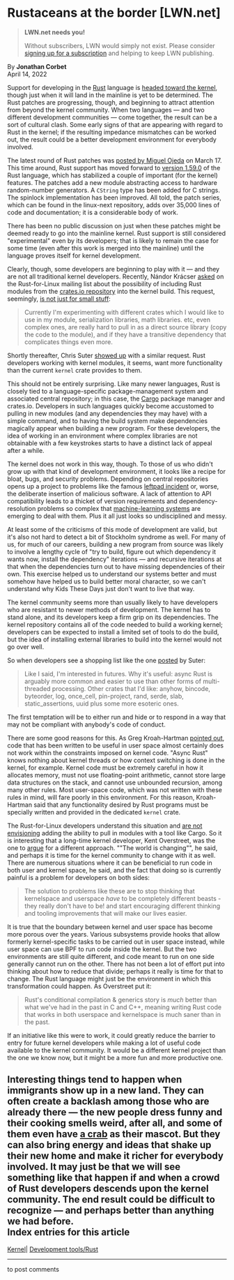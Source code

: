 # Rustaceans at the border [LWN.net]

> **LWN.net needs you!**
> 
> Without subscribers, LWN would simply not exist. Please consider [signing up for a subscription](/Promo/nst-nag2/subscribe) and helping to keep LWN publishing. 

By **Jonathan Corbet**  
April 14, 2022 

Support for developing in the [Rust](https://www.rust-lang.org/) language is [headed toward the kernel](/Articles/870555/), though just when it will land in the mainline is yet to be determined. The Rust patches are progressing, though, and beginning to attract attention from beyond the kernel community. When two languages — and two different development communities — come together, the result can be a sort of cultural clash. Some early signs of that are appearing with regard to Rust in the kernel; if the resulting impedance mismatches can be worked out, the result could be a better development environment for everybody involved. 

The latest round of Rust patches was [posted by Miguel Ojeda](/ml/linux-kernel/20220317181032.15436-1-ojeda@kernel.org/) on March 17. This time around, Rust support has moved forward to [version 1.59.0](https://blog.rust-lang.org/2022/02/24/Rust-1.59.0.html) of the Rust language, which has stabilized a couple of important (for the kernel) features. The patches add a new module abstracting access to hardware random-number generators. A `CString` type has been added for C strings. The spinlock implementation has been improved. All told, the patch series, which can be found in the linux-next repository, adds over 35,000 lines of code and documentation; it is a considerable body of work. 

There has been no public discussion on just when these patches might be deemed ready to go into the mainline kernel. Rust support is still considered "experimental" even by its developers; that is likely to remain the case for some time (even after this work is merged into the mainline) until the language proves itself for kernel development. 

Clearly, though, some developers are beginning to play with it — and they are not all traditional kernel developers. Recently, Nándor Krácser [asked](/ml/rust-for-linux/CAHkG_ewRo5uPOue3ZMAAPAc+eP7MNNU5iVym-JVG1jN7HD+XMg@mail.gmail.com/) on the Rust-for-Linux mailing list about the possibility of including Rust modules from the [crates.io repository](https://crates.io/) into the kernel build. This request, seemingly, [is not just for small stuff](/ml/rust-for-linux/CAHkG_ewQ3uJBTTPQ24+faW6v2ZHvGhTR2qTpfrj6URTr6hy0SQ@mail.gmail.com/): 

> Currently I'm experimenting with different crates which I would like to use in my module, serialization libraries, math libraries. etc, even complex ones, are really hard to pull in as a direct source library (copy the code to the module), and if they have a transitive dependency that complicates things even more. 

Shortly thereafter, Chris Suter [showed up](/ml/rust-for-linux/CAKfU0DLS5icaFn0Mve6+y9Tn1vL+eLKqfquvXbX4oCpYH+VapQ@mail.gmail.com/) with a similar request. Rust developers working with kernel modules, it seems, want more functionality than the current `kernel` crate provides to them. 

This should not be entirely surprising. Like many newer languages, Rust is closely tied to a language-specific package-management system and associated central repository; in this case, the [Cargo](https://doc.rust-lang.org/cargo/) package manager and crates.io. Developers in such languages quickly become accustomed to pulling in new modules (and any dependencies they may have) with a simple command, and to having the build system make dependencies magically appear when building a new program. For these developers, the idea of working in an environment where complex libraries are not obtainable with a few keystrokes starts to have a distinct lack of appeal after a while. 

The kernel does not work in this way, though. To those of us who didn't grow up with that kind of development environment, it looks like a recipe for bloat, bugs, and security problems. Depending on central repositories opens up a project to problems like the famous [leftpad incident](/Articles/681410/) or, worse, the deliberate insertion of malicious software. A lack of attention to API compatibility leads to a thicket of version requirements and dependency-resolution problems so complex that [machine-learning systems](https://thoth-station.ninja/) are emerging to deal with them. Plus it all just looks so undisciplined and messy. 

At least some of the criticisms of this mode of development are valid, but it's also not hard to detect a bit of Stockholm syndrome as well. For many of us, for much of our careers, building a new program from source was likely to involve a lengthy cycle of "try to build, figure out which dependency it wants now, install the dependency" iterations — and recursive iterations at that when the dependencies turn out to have missing dependencies of their own. This exercise helped us to understand our systems better and must somehow have helped us to build better moral character, so we can't understand why Kids These Days just don't want to live that way. 

The kernel community seems more than usually likely to have developers who are resistant to newer methods of development. The kernel has to stand alone, and its developers keep a firm grip on its dependencies. The kernel repository contains all of the code needed to build a working kernel; developers can be expected to install a limited set of tools to do the build, but the idea of installing external libraries to build into the kernel would not go over well. 

So when developers see a shopping list like the one [posted](/ml/rust-for-linux/CAKfU0DJ1AqR4cy4=706qRGESozHii9dPL5BYQV047cZkyn3RzA@mail.gmail.com/) by Suter: 

> Like I said, I'm interested in futures. Why it's useful: async Rust is arguably more common and easier to use than other forms of multi-threaded processing. Other crates that I'd like: anyhow, bincode, byteorder, log, once_cell, pin-project, rand, serde, slab, static_assertions, uuid plus some more esoteric ones. 

The first temptation will be to either run and hide or to respond in a way that may not be compliant with anybody's code of conduct. 

There are some good reasons for this. As Greg Kroah-Hartman [pointed out](/ml/rust-for-linux/YjsHLJPb2haKbOBg@kroah.com/), code that has been written to be useful in user space almost certainly does not work within the constraints imposed on kernel code. "Async Rust" knows nothing about kernel threads or how context switching is done in the kernel, for example. Kernel code must be extremely careful in how it allocates memory, must not use floating-point arithmetic, cannot store large data structures on the stack, and cannot use unbounded recursion, among many other rules. Most user-space code, which was not written with these rules in mind, will fare poorly in this environment. For this reason, Kroah-Hartman said that any functionality desired by Rust programs must be specially written and provided in the dedicated `kernel` crate. 

The Rust-for-Linux developers understand this situation and [are not envisioning](/ml/rust-for-linux/CAFRnB2W+8XqOj0aL5DP2cMNLO2uR0DpPk-qB-oC7r=zT5N5gGA@mail.gmail.com/) adding the ability to pull in modules with a tool like Cargo. So it is interesting that a long-time kernel developer, Kent Overstreet, was the one to [argue](/ml/rust-for-linux/20220330204353.57w3fxtaw4wwqvi3@moria.home.lan/) for a different approach. ""The world is changing"", he said, and perhaps it is time for the kernel community to change with it as well. There are numerous situations where it can be beneficial to run code in both user and kernel space, he said, and the fact that doing so is currently painful is a problem for developers on both sides: 

> The solution to problems like these are to stop thinking that kernelspace and userspace _have_ to be completely different beasts \- they really don't have to be! and start encouraging different thinking and tooling improvements that will make our lives easier. 

It is true that the boundary between kernel and user space has become more porous over the years. Various subsystems provide hooks that allow formerly kernel-specific tasks to be carried out in user space instead, while user space can use BPF to run code inside the kernel. But the two environments are still quite different, and code meant to run on one side generally cannot run on the other. There has not been a lot of effort put into thinking about how to reduce that divide; perhaps it really is time for that to change. The Rust language might just be the environment in which this transformation could happen. As Overstreet put it: 

> Rust's conditional compilation & generics story is _much_ better than what we've had in the past in C and C++, meaning writing Rust code that works in both userspace and kernelspace is much saner than in the past. 

If an initiative like this were to work, it could greatly reduce the barrier to entry for future kernel developers while making a lot of useful code available to the kernel community. It would be a different kernel project than the one we know now, but it might be a more fun and more productive one. 

Interesting things tend to happen when immigrants show up in a new land. They can often create a backlash among those who are already there — the new people dress funny and their cooking smells weird, after all, and some of them even have [a crab](https://rustacean.net/) as their mascot. But they can also bring energy and ideas that shake up their new home and make it richer for everybody involved. It may just be that we will see something like that happen if and when a crowd of Rust developers descends upon the kernel community. The end result could be difficult to recognize — and perhaps better than anything we had before.  
Index entries for this article  
---  
[Kernel](/Kernel/Index)| [Development tools/Rust](/Kernel/Index#Development_tools-Rust)  
  


* * *

to post comments 
